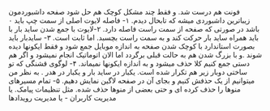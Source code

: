 فونت هم درست شد. و فقط چند مشکل کوچک هم حل شود صفحه داشبوردمون زیباترین داشبوردی میشه که تابحال دیدم.
۱- فاصله لایوت اصلی از سمت چپ باید ۰ باشد در صورتی که صفحه از سمت راست فاصله دارد. 
۲-لایوت با جمع شدن ساید بار با  باید همراه ساید بار حرکت کند و به سمت راست بچسبد. اما ثابت است.
۳- سایدبار باید بصورت استاندارد با کوچک شدن صفحه به اندازه موبایل جمع شود و فقط ایکونها دیده شوند .و با بزرگ شدن هم به حالت قبلی برگردد اما الان اتوماتیک انجام نمیشود و اگر هم دستی جمع کنیم کلا حذف میشود و به اندازه ایکونها نمیماند.
۴- لوگوی قشنگی که تو ساختی دوبار زیر هم تکرار شده است. یکبار در ساید بار و یکبار در هدر . به نظر من میتوانیم از یک حذفش کنیم و بجای آن در صفحه لاگین نمایش دهیم.
۵- تمام مسیرهای منوها را حذف کرده ای و حتی بعضی از منوها حذف شده. مثل تنظیمات پیامک. یا مدیریت کاربران - یا مدیریت رویدادها